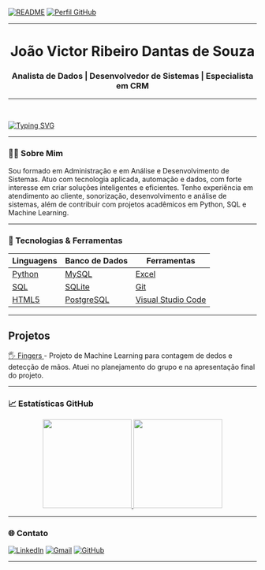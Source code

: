 [![README](https://img.shields.io/badge/Markdown-Powered-blue?style=flat-square&logo=markdown)](https://daringfireball.net/projects/markdown/)
[![Perfil GitHub](https://img.shields.io/github/followers/JoaoPROFECIA?label=Follow&style=social)](https://github.com/JoaoPROFECIA)

---

<h1 align="center">João Victor Ribeiro Dantas de Souza</h1>
<h3 align="center">Analista de Dados | Desenvolvedor de Sistemas | Especialista em CRM</h3>

---

<br>

<a href="https://git.io/typing-svg"><img src="https://readme-typing-svg.herokuapp.com?font=Fira+Code&pause=1000&width=435&lines=Bem-vindo+ao+meu+GitHub" alt="Typing SVG" /></a>

---

### 🧑‍💻 Sobre Mim

Sou formado em Administração e em Análise e Desenvolvimento de Sistemas. Atuo com tecnologia aplicada, automação e dados, com forte interesse em criar soluções inteligentes e eficientes. Tenho experiência em atendimento ao cliente, sonorização, desenvolvimento e análise de sistemas, além de contribuir com projetos acadêmicos em Python, SQL e Machine Learning.

---

### 🚀 Tecnologias & Ferramentas

| Linguagens | Banco de Dados | Ferramentas |
|------------|----------------|-------------|
| [Python](https://www.python.org/) | [MySQL](https://www.mysql.com/) | [Excel](https://www.microsoft.com/pt-br/microsoft-365/excel) |
| [SQL]() | [SQLite](https://www.sqlite.org/index.html) | [Git](https://git-scm.com/) |
| [HTML5](https://developer.mozilla.org/pt-BR/docs/Web/Guide/HTML/HTML5) | [PostgreSQL](https://www.postgresql.org/) | [Visual Studio Code](https://code.visualstudio.com/) |

---

## Projetos

[🖐 Fingers ](https://github.com/MauroV27/avanti-ml-equipe-6) - Projeto de Machine Learning para contagem de dedos e detecção de mãos. Atuei no planejamento do grupo e na apresentação final do projeto. <br>

---

### 📈 Estatísticas GitHub

<div align="center">
  <a href="https://github.com/JoaoPROFECIA">
    <img height="180cm" src="https://github-readme-stats.vercel.app/api?username=JoaoPROFECIA&show_icons=true&theme=radical&include_all_commits=true&count_private=true"/>
  </a>
  <a href="https://github.com/JoaoPROFECIA">
    <img height="180cm" src="https://github-readme-stats.vercel.app/api/top-langs/?username=JoaoPROFECIA&layout=compact&theme=radical"/>
  </a>
</div>

---

### 🌐 Contato

[![LinkedIn](https://img.shields.io/badge/-LinkedIn-0077B5?logo=linkedin&logoColor=white&style=for-the-badge)](https://www.linkedin.com/in/joaoprofecia/)
[![Gmail](https://img.shields.io/badge/-Gmail-D14836?logo=gmail&logoColor=white&style=for-the-badge)](mailto:victorjv3288@gmail.com)
[![GitHub](https://img.shields.io/badge/-GitHub-181717?logo=github&logoColor=white&style=for-the-badge)](https://github.com/JoaoPROFECIA/)

---

